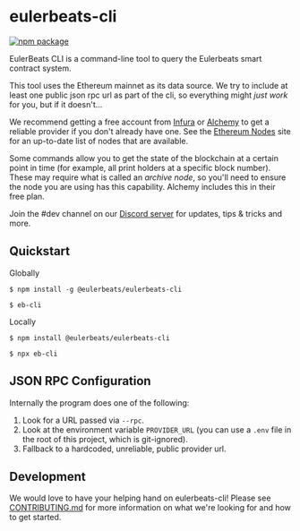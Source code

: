 # eulerbeats-cli

[![npm package](https://img.shields.io/npm/v/@eulerbeats/eulerbeats-cli.svg?type=shield&style=flat-square&color=ffdf6d)](https://www.npmjs.com/package/@eulerbeats/eulerbeats-cli)

EulerBeats CLI is a command-line tool to query the Eulerbeats smart contract system.

This tool uses the Ethereum mainnet as its data source. We try to include at least one public json rpc url as part of the cli, so everything might *just work* for you, but if it doesn't...

We recommend getting a free account from [Infura](https://infura.io) or [Alchemy](https://alchemyapi.io) to get a reliable provider if you don't already have one.  See the [Ethereum Nodes](https://ethereumnodes.com/) site for an up-to-date list of nodes that are available.

Some commands allow you to get the state of the blockchain at a certain point in time (for example, all print holders at a specific block number).  These may require what is called an _archive node_, so you'll need to ensure the node you are using has this capability.  Alchemy includes this in their free plan.

Join the #dev channel on our [Discord server](https://discord.gg/zmkpBsE4Me) for updates, tips & tricks and more.

## Quickstart

Globally

    $ npm install -g @eulerbeats/eulerbeats-cli

    $ eb-cli

Locally

    $ npm install @eulerbeats/eulerbeats-cli

    $ npx eb-cli

## JSON RPC Configuration

Internally the program does one of the following:

1. Look for a URL passed via `--rpc`.
2. Look at the environment variable `PROVIDER_URL` (you can use a `.env` file in the root of this project, which is git-ignored).
3. Fallback to a hardcoded, unreliable, public provider url.

## Development

We would love to have your helping hand on eulerbeats-cli! Please see [CONTRIBUTING.md](./CONTRIBUTING.md) for more information on what we're looking for and how to get started.
